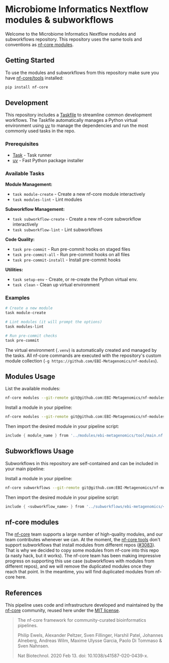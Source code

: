 # Microbiome Informatics Nextflow modules & subworkflows

Welcome to the Microbiome Informatics Nextflow modules and subworkflows repository. This repository uses the same tools and conventions as [nf-core modules](https://nf-co.re/).

## Getting Started

To use the modules and subworkflows from this repository make sure you have [nf-core/tools](https://github.com/nf-core/tools) installed:

```bash
pip install nf-core
```

## Development

This repository includes a [Taskfile](https://taskfile.dev) to streamline common development workflows. The Taskfile automatically manages a Python virtual environment using [uv](https://github.com/astral-sh/uv) to manage the dependencies and run the most commonly used tasks in the repo.

### Prerequisites

- [Task](https://taskfile.dev/installation/) - Task runner
- [uv](https://github.com/astral-sh/uv#installation) - Fast Python package installer

### Available Tasks

**Module Management:**

- `task module-create` - Create a new nf-core module interactively
- `task modules-lint` - Lint modules

**Subworkflow Management:**

- `task subworkflow-create` - Create a new nf-core subworkflow interactively
- `task subworkflow-lint` - Lint subworkflows

**Code Quality:**

- `task pre-commit` - Run pre-commit hooks on staged files
- `task pre-commit-all` - Run pre-commit hooks on all files
- `task pre-commit-install` - Install pre-commit hooks

**Utilities:**

- `task setup-env` - Create, or re-create the Python virtual env.
- `task clean` - Clean up virtual environment

### Examples

```bash
# Create a new module
task module-create

# Lint modules (it will prompt the options)
task modules-lint

# Run pre-commit checks
task pre-commit
```

The virtual environment (`.venv`) is automatically created and managed by the tasks. All nf-core commands are executed with the repository's custom module collection (`-g https://github.com/EBI-Metagenomics/nf-modules`).

## Modules Usage

List the available modules:

```bash
nf-core modules --git-remote git@github.com:EBI-Metagenomics/nf-modules.git list remote
```

Install a module in your pipeline:

```bash
nf-core modules --git-remote git@github.com:EBI-Metagenomics/nf-modules.git install <tool>
```

Then import the desired module in your pipeline script:

```groovy
include { module_name } from '../modules/ebi-metagenomics/tool/main.nf'
```

## Subworkflows Usage

Subworkflows in this repository are self-contained and can be included in your main pipeline:

Install a module in your pipeline:

```bash
nf-core subworkflows --git-remote git@github.com:EBI-Metagenomics/nf-modules.git install <subworkflow>
```

Then import the desired module in your pipeline script:

```groovy
include { <subworkflow_name> } from '../subworkflows/ebi-metagenomics/<subworkflow_name>.nf'
```

## nf-core modules

The [nf-core](https://nf-co.re/) team supports a large number of high-quality modules, and our team contributes whenever we can. At the moment, the [nf-core tools](https://github.com/nf-core/tools/) don't support subworkflows that install modules from different repos ([#3083](https://github.com/nf-core/tools/pull/3083)). That is why we decided to copy some modules from nf-core into this repo (a nasty hack, but it works). The nf-core team has been making impressive progress on supporting this use case (subworkflows with modules from different repos), and we will remove the duplicated modules once they reach that point. In the meantime, you will find duplicated modules from nf-core here.

## References

This pipeline uses code and infrastructure developed and maintained by the [nf-core](https://nf-co.re) community, reused here under the [MIT license](https://github.com/nf-core/tools/blob/master/LICENSE).

> The nf-core framework for community-curated bioinformatics pipelines.
>
> Philip Ewels, Alexander Peltzer, Sven Fillinger, Harshil Patel, Johannes Alneberg, Andreas Wilm, Maxime Ulysse Garcia, Paolo Di Tommaso & Sven Nahnsen.
>
> Nat Biotechnol. 2020 Feb 13. doi: 10.1038/s41587-020-0439-x.
